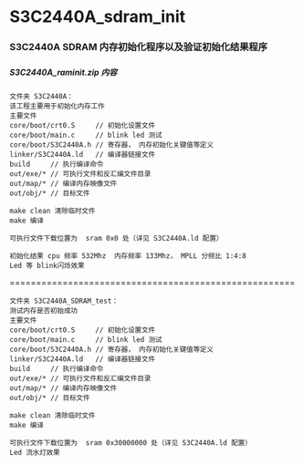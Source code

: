 # S3C2440A_sdram_init
### S3C2440A SDRAM 内存初始化程序以及验证初始化结果程序
###
##### S3C2440A_raminit.zip 内容
```
文件夹 S3C2440A：
该工程主要用于初始化内存工作
主要文件 
core/boot/crt0.S     // 初始化设置文件
core/boot/main.c     // blink led 测试
core/boot/S3C2440A.h // 寄存器， 内存初始化关键值等定义
linker/S3C2440A.ld   // 编译器链接文件
build     // 执行编译命令
out/exe/* // 可执行文件和反汇编文件目录
out/map/* // 编译内存映像文件
out/obj/* // 目标文件
 
make clean 清除临时文件
make 编译

可执行文件下载位置为  sram 0x0 处（详见 S3C2440A.ld 配置）

初始化结果 cpu 频率 532Mhz  内存频率 133Mhz， MPLL 分频比 1:4:8
Led 等 blink闪烁效果
```

======================================================

```
文件夹 S3C2440A_SDRAM_test：
测试内存是否初始成功
主要文件 
core/boot/crt0.S     // 初始化设置文件
core/boot/main.c     // blink led 测试
core/boot/S3C2440A.h // 寄存器， 内存初始化关键值等定义
linker/S3C2440A.ld   // 编译器链接文件
build     // 执行编译命令
out/exe/* // 可执行文件和反汇编文件目录
out/map/* // 编译内存映像文件
out/obj/* // 目标文件

make clean 清除临时文件
make 编译

可执行文件下载位置为  sram 0x30000000 处（详见 S3C2440A.ld 配置）
Led 流水灯效果
```
